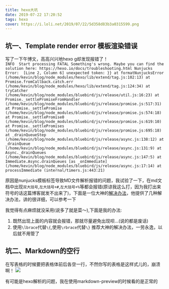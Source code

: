 ```yaml
---
title: hexo大坑
date: 2019-07-22 17:20:52
tags: hexo
cover: https://i.loli.net/2019/07/22/5d358d83b3a0315599.png
---
```


## 坑一、Template render error 模板渲染错误
写了一下午博文，高高兴兴地hexo g却发现报错了！   
`INFO  Start processing
FATAL Something's wrong. Maybe you can find the solution here: https://hexo.io/docs/troubleshooting.html
Nunjucks Error:  [Line 2, Column 6] unexpected token: }}
 at formatNunjucksError (/home/kevin/blog/node_modules/hexo/lib/extend/tag.js:102:13)
    at Promise.fromCallback.catch.err (/home/kevin/blog/node_modules/hexo/lib/extend/tag.js:124:34)
    at tryCatcher (/home/kevin/blog/node_modules/bluebird/js/release/util.js:16:23)
    at Promise._settlePromiseFromHandler (/home/kevin/blog/node_modules/bluebird/js/release/promise.js:517:31)
    at Promise._settlePromise (/home/kevin/blog/node_modules/bluebird/js/release/promise.js:574:18)
    at Promise._settlePromise0 (/home/kevin/blog/node_modules/bluebird/js/release/promise.js:619:10)
    at Promise._settlePromises (/home/kevin/blog/node_modules/bluebird/js/release/promise.js:695:18)
    at _drainQueueStep (/home/kevin/blog/node_modules/bluebird/js/release/async.js:138:12)
    at _drainQueue (/home/kevin/blog/node_modules/bluebird/js/release/async.js:131:9)
    at Async._drainQueues (/home/kevin/blog/node_modules/bluebird/js/release/async.js:147:5)
    at Immediate.Async.drainQueues [as _onImmediate] (/home/kevin/blog/node_modules/bluebird/js/release/async.js:17:14)
    at processImmediate (internal/timers.js:443:21)`
    
原因是nunjucks模板标签导致MD文件解析报错的问题，我试验了一下，在md文档中出现`双大括号`,`左大括号+#`,`左大括号+%`等都会报错(原谅我这么打，因为我打出来符号的话这篇博客就发不出来了)，下面是一位大神的[解决办法](http://xcoding.tech/2018/08/08/hexo/%E5%A6%82%E4%BD%95%E4%BB%8E%E6%A0%B9%E6%9C%AC%E8%A7%A3%E5%86%B3hexo%E4%B8%8D%E5%85%BC%E5%AE%B9%7B%7B%7D%7D%E6%A0%87%E7%AD%BE%E9%97%AE%E9%A2%98/)，他提供了几种解决办法，讲的很详细，可以参考一下

我觉得有点麻烦就没采用(说多了就是菜～),下面是我的办法:
1. 既然出现上面的内容就会报错，那就尽量避免出现呗...(说的都是废话)
2. 使用`\lbrace`代替`\{`,使用`\rbrace`代替`\}`
推荐大神的解决办法，一劳永逸，以后就不用管了


## 坑二、Markdown的空行
在写表格的时候要把表格体前后各空一行，不然你写的表格是这样式儿的，崩溃啊！
![](https://i.loli.net/2019/07/22/5d358cfee55f989745.png)

有可能是hexo解析的问题，我在使用markdown-preview的时候看的是正常的
